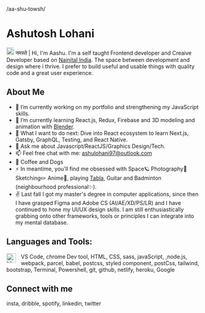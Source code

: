 
/aa-shu-towsh/
# Ashutosh Lohani 

<img src="https://media.giphy.com/media/hvRJCLFzcasrR4ia7z/giphy.gif" width="20px"> नमस्ते | Hi, I'm Aashu. I'm a self taught Frontend developer and Creaive Developer based on [Nainital India](https://www.google.com/search?q=nainital&sxsrf=ALiCzsZbA5imlaxq1odPnOGj6P7fMADoug%3A1654019878275&source=hp&ei=JleWYujnDuf04-EPyrS_mAk&iflsig=AJiK0e8AAAAAYpZlNteAUU4R-d8-xzd8i0nVHZmfP4Qo&gs_ssp=eJzj4tTP1TcwtEjOtjRg9OLIS8zMyyxJzAEAPqQGUg&oq=nani&gs_lcp=Cgdnd3Mtd2l6EAMYADIKCC4QsQMQgwEQCjIECC4QQzIKCAAQsQMQgwEQCjIKCAAQsQMQgwEQCjIICC4QgAQQ1AIyBAgAEEMyDQguELEDEMcBEKMCEAoyCggAELEDEIMBEAoyDQgAELEDEIMBEMkDEAoyBQgAEIAEOgcIIxDqAhAnOgcILhDqAhAnOgQILhAnOgQIIxAnOgUILhCRAjoRCC4QgAQQsQMQgwEQxwEQ0QM6CwgAEIAEELEDEIMBOgcILhDUAhBDOgoIABCABBCHAhAUOgUILhCABFCiC1jAJGD_MGgBcAB4AIAB4QGIAYYGkgEFMC4zLjGYAQCgAQGwAQo&sclient=gws-wiz). The space between development and design where i thrive. I prefer to build useful and usable things with quality code and a great user experience. 

## About Me
- 🔭 I’m currently working on my portfolio and strengthening my JavaScript skills.
- 🌱 I’m currently learning React.js, Redux, Firebase and 3D modeling and animation with [Blender](https://www.blender.org/).
- 🤔 What I want to do next: Dive into React ecosystem to learn Next.js, Gatsby, GraphQL, Testing, and React Native.
- 💬 Ask me about Javascript/ReactJS/Graphics Design/Tech.
- 📫 Feel free chat with me: ashulohani97@outlook.com
- 💖 Coffee and Dogs
- ⚡ In meantime, you'll find me obsessed with Space🪐 Photography📸 Sketching✏️ Anime🍥, playing [Tabla](https://en.wikipedia.org/wiki/Tabla), Guitar and Badminton (neighbourhood professional✨).
- ✌️ Last fall I got my master's degree in computer applications, since then I have grasped Figma and Adobe CS (AI/AE/XD/PS/LR) and I have continued to hone my UI/UX design skills. I am still enthusiastically grabbing onto other frameworks, tools or principles I can integrate into my mental database.


## Languages and Tools:

<img align="left" alt="Visual Studio Code" width="25px" src="https://cdn.jsdelivr.net/gh/devicons/devicon/icons/vscode/vscode-original.svg" style="padding-right:10px;" />
VS Code, chrome Dev tool, HTML, CSS, sass, javaScript, ,node.js, webpack, parcel, babel, postcss, styled component, postCss, tailwind, bootstrap, Terminal, Powershell, git, github, netlify, heroku, Google 

## Connect with me
insta, dribble, spotify, linkedin, twitter

